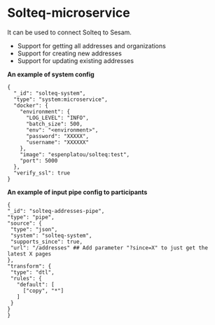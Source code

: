 # Solteq-microservice


It can be used to connect Solteq to Sesam.
- Support for getting all addresses and organizations
- Support for creating new addresses
- Support for updating existing addresses

**An example of system config**   
```
{
  "_id": "solteq-system",
  "type": "system:microservice",
  "docker": {
    "environment": {
      "LOG_LEVEL": "INFO",
      "batch_size": 500,
      "env": "<environment>",
      "password": "XXXXX",
      "username": "XXXXXX"
    },
    "image": "espenplatou/solteq:test",
    "port": 5000
  },
  "verify_ssl": true
}
```


**An example of input pipe config to participants**  
   ```
{
  "_id": "solteq-addresses-pipe",
  "type": "pipe",
  "source": {
    "type": "json",
    "system": "solteq-system",
    "supports_since": true,    
    "url": "/addresses" ## Add parameter "?since=X" to just get the latest X pages
  },
  "transform": {
    "type": "dtl",
    "rules": {
      "default": [
        ["copy", "*"]
      ]
    }
  }
}
```

